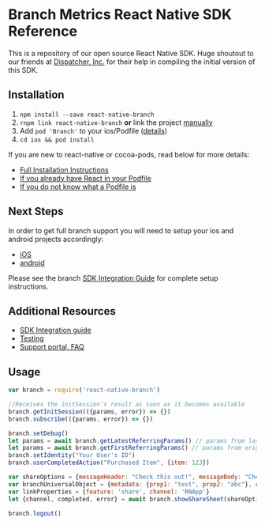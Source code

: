# Branch Metrics React Native SDK Reference

This is a repository of our open source React Native SDK. Huge shoutout to our friends at [Dispatcher, Inc.](https://dispatchertrucking.com) for their help in compiling the initial version of this SDK.

## Installation

1. `npm install --save react-native-branch`
2. `rnpm link react-native-branch` **or** link the project [manually](./docs/installation.md#manual-linking)
3. Add `pod 'Branch'` to your ios/Podfile ([details](./docs/installation.md#cocoa-pods))
4. `cd ios && pod install`

If you are new to react-native or cocoa-pods, read below for more details:
- [Full Installation Instructions](./docs/installation.md)
- [If you already have React in your Podfile](./docs/installation.md#pod-only-installation)
- [If you do not know what a Podfile is](./docs/installation.md#creating-a-new-podfile)

## Next Steps
In order to get full branch support you will need to setup your ios and android projects accordingly:
- [iOS](./docs/setup.md#ios)
- [android](./docs/setup.md#android)

Please see the branch [SDK Integration Guide](https://dev.branch.io/getting-started/sdk-integration-guide/) for complete setup instructions.

## Additional Resources
- [SDK Integration guide](https://dev.branch.io/recipes/add_the_sdk/react/)
- [Testing](https://dev.branch.io/getting-started/integration-testing/guide/react/)
- [Support portal, FAQ](http://support.branch.io/)

## Usage
```js
var branch = require('react-native-branch')

//Receives the initSession's result as soon as it becomes available
branch.getInitSession(({params, error}) => {})
branch.subscribe(({params, error}) => {})

branch.setDebug()
let params = await branch.getLatestReferringParams() // params from last open
let params = await branch.getFirstReferringParams() // params from original install
branch.setIdentity("Your User's ID")
branch.userCompletedAction("Purchased Item", {item: 123})

var shareOptions = {messageHeader: "Check this out!", messageBody: "Check this cool thing out: "}
var branchUniversalObject = {metadata: {prop1: "test", prop2: "abc"}, canonicalIdentifier: "RNBranchSharedObjectId", contentTitle: "Cool Content!", contentDescription: "Cool Content Description", contentImageUrl: ""}
var linkProperties = {feature: 'share', channel: 'RNApp'}
let {channel, completed, error} = await branch.showShareSheet(shareOptions, branchUniversalObject, linkProperties)

branch.logout()
```
